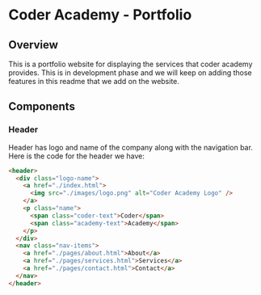 # Coder Academy - Portfolio

## Overview

This is a portfolio website for displaying the services that coder academy provides. This is in development phase and we will keep on adding those features in this readme that we add on the website.

## Components

### Header

Header has logo and name of the company along with the navigation bar. Here is the code for the header we have:

```html
<header>
  <div class="logo-name">
    <a href="./index.html">
      <img src="./images/logo.png" alt="Coder Academy Logo" />
    </a>
    <p class="name">
      <span class="coder-text">Coder</span>
      <span class="academy-text">Academy</span>
    </p>
  </div>
  <nav class="nav-items">
    <a href="./pages/about.html">About</a>
    <a href="./pages/services.html">Services</a>
    <a href="./pages/contact.html">Contact</a>
  </nav>
</header>
```
